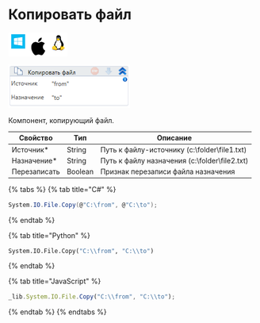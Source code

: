# Копировать файл

![](<../../../.gitbook/assets/image (100) (1) (1) (1) (1) (1) (16).png>)

![](<../../../.gitbook/assets/image (45).png>)

Компонент, копирующий файл.

| Свойство     | Тип     | Описание                                      |
| ------------ | ------- | --------------------------------------------- |
| Источник\*   | String  | Путь к файлу-источнику (c:\folder\file1.txt)  |
| Назначение\* | String  | Путь к файлу назначения (c:\folder\file2.txt) |
| Перезаписать | Boolean | Признак перезаписи файла назначения           |

{% tabs %}
{% tab title="C#" %}
```csharp
System.IO.File.Copy(@"C:\from", @"C:\to");
```
{% endtab %}

{% tab title="Python" %}
```python
System.IO.File.Copy("C:\\from", "C:\\to")
```
{% endtab %}

{% tab title="JavaScript" %}
```javascript
_lib.System.IO.File.Copy("C:\\from", "C:\\to");
```
{% endtab %}
{% endtabs %}
